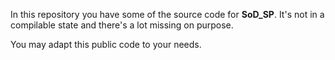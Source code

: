 In this repository you have some of the source code for **SoD_SP**. It's not in a compilable state and there's a lot missing on purpose. 

You may adapt this public code to your needs.
